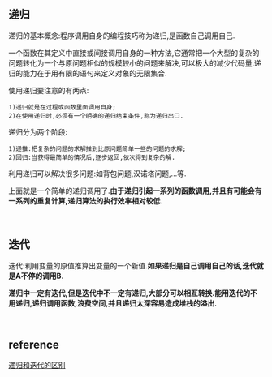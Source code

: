 ## 递归
递归的基本概念:程序调用自身的编程技巧称为递归,是函数自己调用自己.

一个函数在其定义中直接或间接调用自身的一种方法,它通常把一个大型的复杂的问题转化为一个与原问题相似的规模较小的问题来解决,可以极大的减少代码量.递归的能力在于用有限的语句来定义对象的无限集合.

使用递归要注意的有两点:
```
1)递归就是在过程或函数里面调用自身;
2)在使用递归时,必须有一个明确的递归结束条件,称为递归出口.
```

递归分为两个阶段:
```
1)递推:把复杂的问题的求解推到比原问题简单一些的问题的求解;
2)回归:当获得最简单的情况后,逐步返回,依次得到复杂的解.
```
利用递归可以解决很多问题:如背包问题,汉诺塔问题,...等.

上面就是一个简单的递归调用了.**由于递归引起一系列的函数调用,并且有可能会有一系列的重复计算,递归算法的执行效率相对较低**.

&nbsp;
## 迭代
迭代:利用变量的原值推算出变量的一个新值.**如果递归是自己调用自己的话,迭代就是A不停的调用B**.

**递归中一定有迭代,但是迭代中不一定有递归,大部分可以相互转换.能用迭代的不用递归,递归调用函数,浪费空间,并且递归太深容易造成堆栈的溢出**.

&nbsp;
## reference
[递归和迭代的区别](https://blog.csdn.net/swliao/article/details/5337896)
